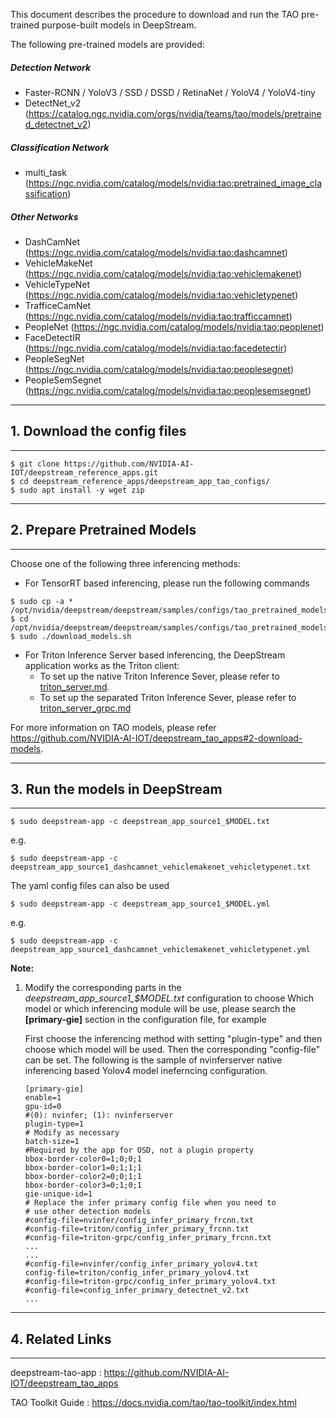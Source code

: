 This document describes the procedure to download and run the TAO pre-trained purpose-built models in DeepStream.

The following pre-trained models are provided:

##### Detection Network

- Faster-RCNN / YoloV3 / SSD / DSSD / RetinaNet / YoloV4 / YoloV4-tiny
- DetectNet_v2 (https://catalog.ngc.nvidia.com/orgs/nvidia/teams/tao/models/pretrained_detectnet_v2)

##### Classification Network

- multi_task (https://ngc.nvidia.com/catalog/models/nvidia:tao:pretrained_image_classification)

##### Other Networks

- DashCamNet (https://ngc.nvidia.com/catalog/models/nvidia:tao:dashcamnet)
- VehicleMakeNet (https://ngc.nvidia.com/catalog/models/nvidia:tao:vehiclemakenet)
- VehicleTypeNet (https://ngc.nvidia.com/catalog/models/nvidia:tao:vehicletypenet)
- TrafficeCamNet (https://ngc.nvidia.com/catalog/models/nvidia:tao:trafficcamnet)
- PeopleNet (https://ngc.nvidia.com/catalog/models/nvidia:tao:peoplenet)
- FaceDetectIR (https://ngc.nvidia.com/catalog/models/nvidia:tao:facedetectir)
- PeopleSegNet (https://ngc.nvidia.com/catalog/models/nvidia:tao:peoplesegnet)
- PeopleSemSegnet (https://ngc.nvidia.com/catalog/models/nvidia:tao:peoplesemsegnet)

*******************************************************************************************
## 1. Download the config files

*******************************************************************************************
```
$ git clone https://github.com/NVIDIA-AI-IOT/deepstream_reference_apps.git
$ cd deepstream_reference_apps/deepstream_app_tao_configs/
$ sudo apt install -y wget zip
```

*******************************************************************************************
## 2. Prepare Pretrained Models
*******************************************************************************************
Choose one of the following three inferencing methods:
- For TensorRT based inferencing, please run the following commands
```
$ sudo cp -a * /opt/nvidia/deepstream/deepstream/samples/configs/tao_pretrained_models/
$ cd /opt/nvidia/deepstream/deepstream/samples/configs/tao_pretrained_models/
$ sudo ./download_models.sh
```
- For Triton Inference Server based inferencing, the DeepStream application works as the Triton client:
  * To set up the native Triton Inference Sever, please refer to [triton_server.md](https://github.com/NVIDIA-AI-IOT/deepstream_reference_apps/tree/master/deepstream_app_tao_configs/triton_server.md).
  * To set up the separated Triton Inference Sever, please refer to [triton_server_grpc.md](https://github.com/NVIDIA-AI-IOT/deepstream_reference_apps/tree/master/deepstream_app_tao_configs/triton_server_grpc.md)


For more information on TAO models,
please refer https://github.com/NVIDIA-AI-IOT/deepstream_tao_apps#2-download-models.



*******************************************************************************
## 3. Run the models in DeepStream

*******************************************************************************
```
$ sudo deepstream-app -c deepstream_app_source1_$MODEL.txt
```
e.g.
```
$ sudo deepstream-app -c deepstream_app_source1_dashcamnet_vehiclemakenet_vehicletypenet.txt
```
The yaml config files can also be used
```
$ sudo deepstream-app -c deepstream_app_source1_$MODEL.yml
```
e.g.
```
$ sudo deepstream-app -c deepstream_app_source1_dashcamnet_vehiclemakenet_vehicletypenet.yml
```

**Note:**

1. Modify the corresponding parts in the *deepstream_app_source1_$MODEL.txt* configuration to choose Which model or which inferencing module will be use, please search the **[primary-gie]** section in the configuration file, for example

   First choose the inferencing method with setting "plugin-type" and then choose which model will be used. Then the corresponding "config-file" can be set. The following is the sample of nvinferserver native inferencing based Yolov4 model ineferncing configuration. 
   ```
   [primary-gie]
   enable=1
   gpu-id=0
   #(0): nvinfer; (1): nvinferserver
   plugin-type=1
   # Modify as necessary
   batch-size=1
   #Required by the app for OSD, not a plugin property
   bbox-border-color0=1;0;0;1
   bbox-border-color1=0;1;1;1
   bbox-border-color2=0;0;1;1
   bbox-border-color3=0;1;0;1
   gie-unique-id=1
   # Replace the infer primary config file when you need to
   # use other detection models
   #config-file=nvinfer/config_infer_primary_frcnn.txt
   #config-file=triton/config_infer_primary_frcnn.txt
   #config-file=triton-grpc/config_infer_primary_frcnn.txt
   ...
   ...
   #config-file=nvinfer/config_infer_primary_yolov4.txt
   config-file=triton/config_infer_primary_yolov4.txt
   #config-file=triton-grpc/config_infer_primary_yolov4.txt
   #config-file=config_infer_primary_detectnet_v2.txt
   ...
   ```

*******************************************************************************
## 4. Related Links

*******************************************************************************
deepstream-tao-app : https://github.com/NVIDIA-AI-IOT/deepstream_tao_apps 

TAO Toolkit Guide : https://docs.nvidia.com/tao/tao-toolkit/index.html
